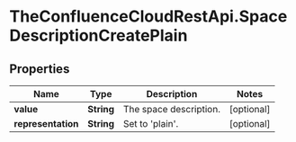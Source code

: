 # TheConfluenceCloudRestApi.SpaceDescriptionCreatePlain

## Properties
Name | Type | Description | Notes
------------ | ------------- | ------------- | -------------
**value** | **String** | The space description. | [optional] 
**representation** | **String** | Set to &#x27;plain&#x27;. | [optional] 
